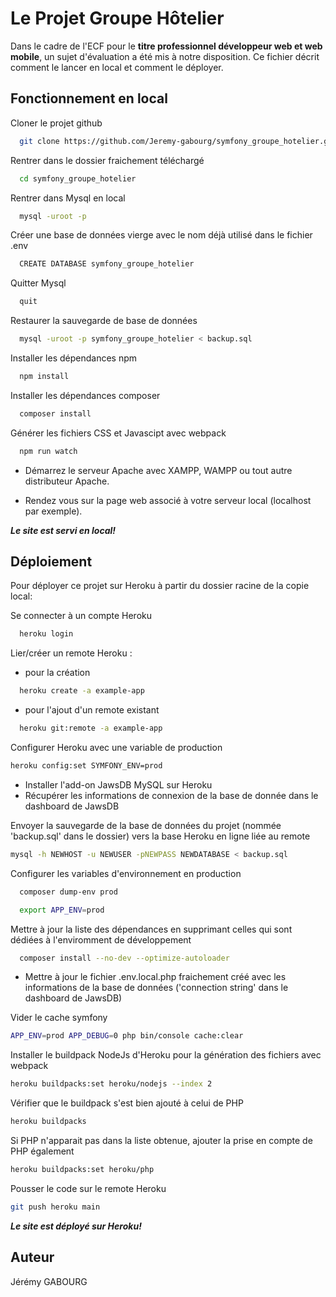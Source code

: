 
# Le Projet Groupe Hôtelier

Dans le cadre de l'ECF pour le **titre professionnel développeur web et web mobile**, un sujet d'évaluation a été mis à notre disposition.
Ce fichier décrit comment le lancer en local et comment le déployer.


## Fonctionnement en local

Cloner le projet github

```bash
  git clone https://github.com/Jeremy-gabourg/symfony_groupe_hotelier.git
```

Rentrer dans le dossier fraichement téléchargé 

```bash
  cd symfony_groupe_hotelier
```
Rentrer dans Mysql en local
```bash
  mysql -uroot -p
```
Créer une base de données vierge avec le nom déjà utilisé dans le fichier .env
```bash
  CREATE DATABASE symfony_groupe_hotelier
```
Quitter Mysql
```bash
  quit
```
Restaurer la sauvegarde de base de données
```bash
  mysql -uroot -p symfony_groupe_hotelier < backup.sql
```
Installer les dépendances npm

```bash
  npm install
```
Installer les dépendances composer

```bash
  composer install
```
Générer les fichiers CSS et Javascipt avec webpack

```bash
  npm run watch
```

- Démarrez le serveur Apache avec XAMPP, WAMPP ou tout autre distributeur Apache.

- Rendez vous sur la page web associé à votre serveur local (localhost par exemple).

**_Le site est servi en local!_**




## Déploiement

Pour déployer ce projet sur Heroku à partir du dossier racine de la copie local:

Se connecter à un compte Heroku
```bash
  heroku login
```
Lier/créer un remote Heroku :
- pour la création

```bash
  heroku create -a example-app
```
- pour l'ajout d'un remote existant
```bash
  heroku git:remote -a example-app
```
Configurer Heroku avec une variable de production
```bash
heroku config:set SYMFONY_ENV=prod
```
- Installer l'add-on JawsDB MySQL sur Heroku
- Récupérer les informations de connexion de la base de donnée dans le dashboard de JawsDB

Envoyer la sauvegarde de la base de données du projet (nommée 'backup.sql' dans le dossier) vers la base Heroku en ligne liée au remote
```bash
mysql -h NEWHOST -u NEWUSER -pNEWPASS NEWDATABASE < backup.sql
```
Configurer les variables d'environnement en production
```bash
  composer dump-env prod
```
```bash
  export APP_ENV=prod
```

Mettre à jour la liste des dépendances en supprimant celles qui sont dédiées à l'enviromment de développement
```bash
  composer install --no-dev --optimize-autoloader
```
- Mettre à jour le fichier .env.local.php fraichement créé avec les informations de la base de données ('connection string' dans le dashboard de JawsDB)

Vider le cache symfony
```bash
APP_ENV=prod APP_DEBUG=0 php bin/console cache:clear
```
Installer le buildpack NodeJs d'Heroku pour la génération des fichiers avec webpack
```bash
heroku buildpacks:set heroku/nodejs --index 2
```
Vérifier que le buildpack s'est bien ajouté à celui de PHP
```bash
heroku buildpacks
```
Si PHP n'apparait pas dans la liste obtenue, ajouter la prise en compte de PHP également
```bash
heroku buildpacks:set heroku/php
```
Pousser le code sur le remote Heroku
```bash
git push heroku main
```
**_Le site est déployé sur Heroku!_**
## Auteur

Jérémy GABOURG



